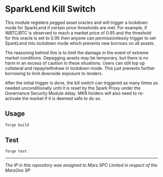 # SparkLend Kill Switch

<!-- ![Foundry CI](https://github.com/{org}/{repo}/actions/workflows/ci.yml/badge.svg)
[![Foundry][foundry-badge]][foundry]
[![License: AGPL v3](https://img.shields.io/badge/License-AGPL%20v3-blue.svg)](https://github.com/{org}/{repo}/blob/master/LICENSE) -->

[foundry]: https://getfoundry.sh/
[foundry-badge]: https://img.shields.io/badge/Built%20with-Foundry-FFDB1C.svg

This module registers pegged asset oracles and will trigger a lockdown mode for SparkLend if certain price thresholds are met. For example, if WBTC/BTC is observed to reach a market price of 0.95 and the threshold for this oracle is set to 0.95 then anyone can permissionlessly trigger to set SparkLend into lockdown mode which prevents new borrows on all assets.

The reasoning behind this is to limit the damage in the event of extreme market conditions. Depegging assets may be temporary, but there is no harm in an excess of caution in these situations. Users can still top up collateral and repay/withdraw in lockdown mode. This just prevents further borrowing to limit downside exposure to lenders.

After the initial trigger is done, the kill switch can triggered as many times as needed unconditionally until it is reset by the Spark Proxy under the Governance Security Module delay. MKR holders will also need to re-activate the market if it is deemed safe to do so.

## Usage

```bash
forge build
```

## Test

```bash
forge test
```

***
*The IP in this repository was assigned to Mars SPC Limited in respect of the MarsOne SP*